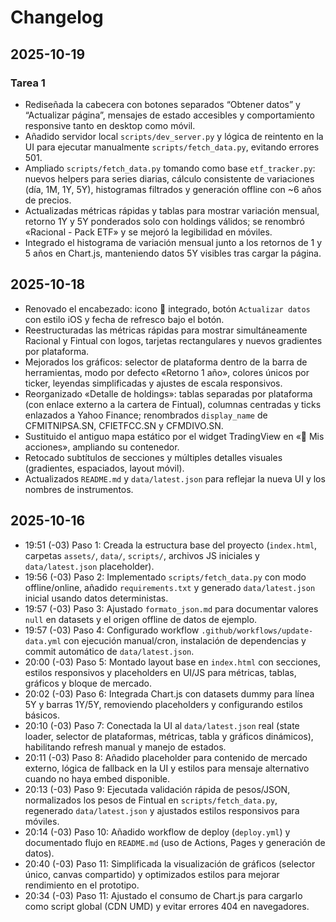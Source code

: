 # Changelog

## 2025-10-19

### Tarea 1
- Rediseñada la cabecera con botones separados “Obtener datos” y “Actualizar página”, mensajes de estado accesibles y comportamiento responsive tanto en desktop como móvil.
- Añadido servidor local `scripts/dev_server.py` y lógica de reintento en la UI para ejecutar manualmente `scripts/fetch_data.py`, evitando errores 501.
- Ampliado `scripts/fetch_data.py` tomando como base `etf_tracker.py`: nuevos helpers para series diarias, cálculo consistente de variaciones (día, 1M, 1Y, 5Y), histogramas filtrados y generación offline con ~6 años de precios.
- Actualizadas métricas rápidas y tablas para mostrar variación mensual, retorno 1Y y 5Y ponderados solo con holdings válidos; se renombró «Racional - Pack ETF» y se mejoró la legibilidad en móviles.
- Integrado el histograma de variación mensual junto a los retornos de 1 y 5 años en Chart.js, manteniendo datos 5Y visibles tras cargar la página.

## 2025-10-18
- Renovado el encabezado: icono 💸 integrado, botón `Actualizar datos` con estilo iOS y fecha de refresco bajo el botón.
- Reestructuradas las métricas rápidas para mostrar simultáneamente Racional y Fintual con logos, tarjetas rectangulares y nuevos gradientes por plataforma.
- Mejorados los gráficos: selector de plataforma dentro de la barra de herramientas, modo por defecto «Retorno 1 año», colores únicos por ticker, leyendas simplificadas y ajustes de escala responsivos.
- Reorganizado «Detalle de holdings»: tablas separadas por plataforma (con enlace externo a la cartera de Fintual), columnas centradas y ticks enlazados a Yahoo Finance; renombrados `display_name` de CFMITNIPSA.SN, CFIETFCC.SN y CFMDIVO.SN.
- Sustituido el antiguo mapa estático por el widget TradingView en «🎯 Mis acciones», ampliando su contenedor.
- Retocado subtítulos de secciones y múltiples detalles visuales (gradientes, espaciados, layout móvil).
- Actualizados `README.md` y `data/latest.json` para reflejar la nueva UI y los nombres de instrumentos.

## 2025-10-16
- 19:51 (-03) Paso 1: Creada la estructura base del proyecto (`index.html`, carpetas `assets/`, `data/`, `scripts/`, archivos JS iniciales y `data/latest.json` placeholder).
- 19:56 (-03) Paso 2: Implementado `scripts/fetch_data.py` con modo offline/online, añadido `requirements.txt` y generado `data/latest.json` inicial usando datos deterministas.
- 19:57 (-03) Paso 3: Ajustado `formato_json.md` para documentar valores `null` en datasets y el origen offline de datos de ejemplo.
- 19:57 (-03) Paso 4: Configurado workflow `.github/workflows/update-data.yml` con ejecución manual/cron, instalación de dependencias y commit automático de `data/latest.json`.
- 20:00 (-03) Paso 5: Montado layout base en `index.html` con secciones, estilos responsivos y placeholders en UI/JS para métricas, tablas, gráficos y bloque de mercado.
- 20:02 (-03) Paso 6: Integrada Chart.js con datasets dummy para línea 5Y y barras 1Y/5Y, removiendo placeholders y configurando estilos básicos.
- 20:10 (-03) Paso 7: Conectada la UI al `data/latest.json` real (state loader, selector de plataformas, métricas, tabla y gráficos dinámicos), habilitando refresh manual y manejo de estados.
- 20:11 (-03) Paso 8: Añadido placeholder para contenido de mercado externo, lógica de fallback en la UI y estilos para mensaje alternativo cuando no haya embed disponible.
- 20:13 (-03) Paso 9: Ejecutada validación rápida de pesos/JSON, normalizados los pesos de Fintual en `scripts/fetch_data.py`, regenerado `data/latest.json` y ajustados estilos responsivos para móviles.
- 20:14 (-03) Paso 10: Añadido workflow de deploy (`deploy.yml`) y documentado flujo en `README.md` (uso de Actions, Pages y generación de datos).
- 20:40 (-03) Paso 11: Simplificada la visualización de gráficos (selector único, canvas compartido) y optimizados estilos para mejorar rendimiento en el prototipo.
- 20:34 (-03) Paso 11: Ajustado el consumo de Chart.js para cargarlo como script global (CDN UMD) y evitar errores 404 en navegadores.
